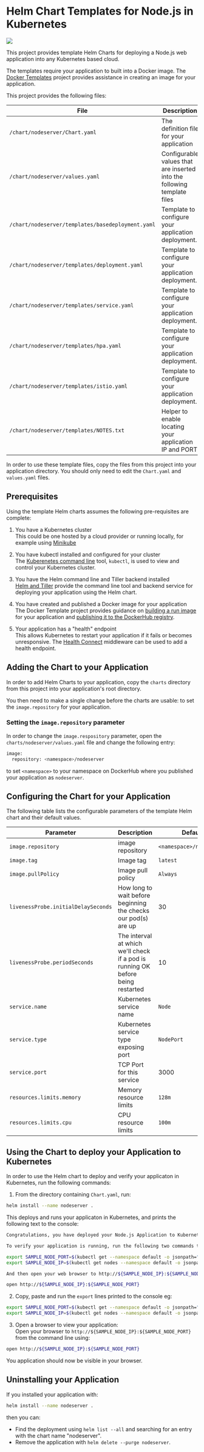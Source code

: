 # Helm Chart Templates for Node.js in Kubernetes

<a href='http://CloudNativeJS.io/'><img src='https://img.shields.io/badge/homepage-CloudNativeJS-blue.svg'></a>
 
This project provides template Helm Charts for deploying a Node.js web application into any Kubernetes based cloud.

The templates require your application to built into a Docker image. The [Docker Templates](http://github.com/CloudNativeJS/docker) project provides assistance in creating an image for your application.

This project provides the following files:

| File                                              | Description                                                           |
|---------------------------------------------------|-----------------------------------------------------------------------|  
| `/chart/nodeserver/Chart.yaml`                    | The definition file for your application                           | 
| `/chart/nodeserver/values.yaml`                   | Configurable values that are inserted into the following template files      | 
| `/chart/nodeserver/templates/basedeployment.yaml` | Template to configure your application deployment.                 |
| `/chart/nodeserver/templates/deployment.yaml`     | Template to configure your application deployment.                 | 
| `/chart/nodeserver/templates/service.yaml`        | Template to configure your application deployment.                 | 
| `/chart/nodeserver/templates/hpa.yaml`            | Template to configure your application deployment.                 | 
| `/chart/nodeserver/templates/istio.yaml`          | Template to configure your application deployment.                 | 
| `/chart/nodeserver/templates/NOTES.txt`           | Helper to enable locating your application IP and PORT        | 

In order to use these template files, copy the files from this project into your application directory. You should only need to edit the `Chart.yaml` and `values.yaml` files.

## Prerequisites

Using the template Helm charts assumes the following pre-requisites are complete:  

1. You have a Kubernetes cluster  
  This could be one hosted by a cloud provider or running locally, for example using [Minikube](https://kubernetes.io/docs/setup/minikube/)
  
2. You have kubectl installed and configured for your cluster  
  The [Kuberenetes command line](https://kubernetes.io/docs/tasks/tools/install-kubectl/) tool, `kubectl`, is used to view and control your Kubernetes cluster. 

3. You have the Helm command line and Tiller backend installed  
   [Helm and Tiller](https://docs.helm.sh/using_helm/) provide the command line tool and backend service for deploying your application using the Helm chart. 
   
4. You have created and published a Docker image for your application  
The Docker Template project provides guidance on [building a run image](https://github.com/CloudNativeJS/docker#using-dockerfile-tools) for your application and [publishing it to the DockerHub registry](https://github.com/CloudNativeJS/docker#publishing-the-image).

5. Your application has a "health" endpoint  
  This allows Kubernetes to restart your application if it fails or becomes unresponsive. The [Health Connect](https://github.com/CloudNativeJS/cloud-health-connect) middleware can be used to add a health endpoint.

## Adding the Chart to your Application

In order to add Helm Charts to your application, copy the `charts` directory from this project into your application's root directory.

You then need to make a single change before the charts are usable: to set the `image.repository` for your application.

### Setting the `image.repository` parameter

In order to change the `image.respository` parameter, open the `charts/nodeserver/values.yaml` file and change the following entry:  

```sh
image:
  repository: <namespace>/nodeserver
```
to set `<namespace>` to your namespace on DockerHub where you published your application as `nodeserver`. 

## Configuring the Chart for your Application

The following table lists the configurable parameters of the template Helm chart and their default values.

| Parameter                  | Description                                     | Default                                                    |
| -----------------------    | ---------------------------------------------   | ---------------------------------------------------------- |
| `image.repository`         | image repository                                | `<namespace>/nodeserver`                                 |
| `image.tag`                | Image tag                                       | `latest`                                                    |
| `image.pullPolicy`         | Image pull policy                               | `Always`                                                   |
| `livenessProbe.initialDelaySeconds`   | How long to wait before beginning the checks our pod(s) are up |   30                             |
| `livenessProbe.periodSeconds`         | The interval at which we'll check if a pod is running OK before being restarted     | 10          |
| `service.name`             | Kubernetes service name                                | `Node`                                                     |
| `service.type`             | Kubernetes service type exposing port                  | `NodePort`                                                 |
| `service.port`             | TCP Port for this service                       | 3000                                                       |
| `resources.limits.memory`  | Memory resource limits                          | `128m`                                                     |
| `resources.limits.cpu`     | CPU resource limits                             | `100m`                                                     |



## Using the Chart to deploy your Application to Kubernetes

In order to use the Helm chart to deploy and verify your applicaton in Kubernetes, run the following commands:

1. From the directory containing `Chart.yaml`, run:  

  ```sh
  helm install --name nodeserver .
  ```  
  This deploys and runs your applicaton in Kubernetes, and prints the following text to the console:  
  
  ```sh
  Congratulations, you have deployed your Node.js Application to Kubernetes using Helm!

  To verify your application is running, run the following two commands to set the SAMPLE_NODE_PORT and SAMPPLE_NODE_IP environment variables to the locaton of your application:

  export SAMPLE_NODE_PORT=$(kubectl get --namespace default -o jsonpath="{.spec.ports[0].nodePort}" services nodeserver-service)
  export SAMPLE_NODE_IP=$(kubectl get nodes --namespace default -o jsonpath="{.items[0].status.addresses[0].address}")
  
  And then open your web browser to http://${SAMPLE_NODE_IP}:${SAMPLE_NODE_PORT} from the command line, eg:
  
  open http://${SAMPLE_NODE_IP}:${SAMPLE_NODE_PORT}
  ```
  
2. Copy, paste and run the `export` lines printed to the console
  eg:
  
  ```sh
  export SAMPLE_NODE_PORT=$(kubectl get --namespace default -o jsonpath="{.spec.ports[0].nodePort}" services nodeserver-service)
  export SAMPLE_NODE_IP=$(kubectl get nodes --namespace default -o jsonpath="{.items[0].status.addresses[0].address}")
  ```
  
3. Open a browser to view your application:  
  Open your browser to `http://${SAMPLE_NODE_IP}:${SAMPLE_NODE_PORT}` from the command line using:
  
  ```sh
  open http://${SAMPLE_NODE_IP}:${SAMPLE_NODE_PORT}
  ```

You application should now be visible in your browser.


## Uninstalling your Application
If you installed your application with:  

```sh
helm install --name nodeserver .
```
then you can:

* Find the deployment using `helm list --all` and searching for an entry with the chart name "nodeserver".
* Remove the application with `helm delete --purge nodeserver`.